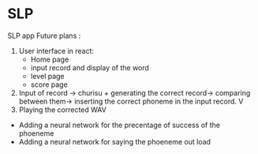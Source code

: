 # SLP
SLP app
Future plans :

1. User interface in react:
   * Home page
   * input record and display of the word
   * level page
   * score page
3. Input of record -> churisu + generating the correct record-> comparing between them-> inserting the correct phoneme in the input record. V
4. Playing the corrected WAV

* Adding a neural network for the precentage of success of the phoeneme
* Adding a neural network for saying the phoeneme out load  

